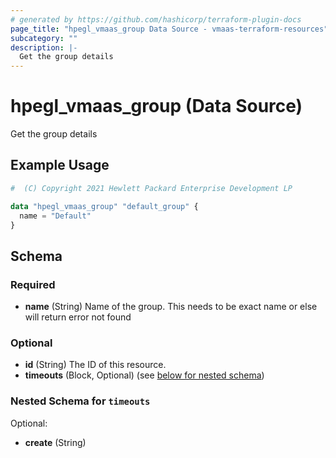 ```yaml
---
# generated by https://github.com/hashicorp/terraform-plugin-docs
page_title: "hpegl_vmaas_group Data Source - vmaas-terraform-resources"
subcategory: ""
description: |-
  Get the group details
---
```


# hpegl_vmaas_group (Data Source)

Get the group details

## Example Usage

```terraform
#  (C) Copyright 2021 Hewlett Packard Enterprise Development LP

data "hpegl_vmaas_group" "default_group" {
  name = "Default"
}
```

<!-- schema generated by tfplugindocs -->
## Schema

### Required

- **name** (String) Name of the group. This needs to be exact name or
				else will return error not found

### Optional

- **id** (String) The ID of this resource.
- **timeouts** (Block, Optional) (see [below for nested schema](#nestedblock--timeouts))

<a id="nestedblock--timeouts"></a>
### Nested Schema for `timeouts`

Optional:

- **create** (String)


